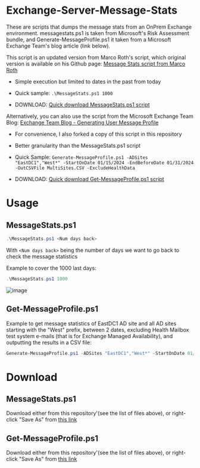# Exchange-Server-Message-Stats

These are scripts that dumps the message stats from an OnPrem Exchange environment. messagestats.ps1 is taken from Microsoft's Risk Assessment bundle, and Generate-MessageProfile.ps1 it taken from a Microsoft Exchange Team's blog article (link below).

This script is an updated version from Marco Roth's script, which original version is available on his Github page:
[Message Stats script from Marco Roth](https://github.com/msftmroth/MessageStats)

- Simple execution but limited to dates in the past from today

- Quick sample: ``` .\MessageStats.ps1 1000 ```

- DOWNLOAD: [Quick download MessageStats.ps1 script](https://github.com/SammyKrosoft/Exchange-Server-Message-Stats/blob/main/messagestats.ps1)

Alternatively, you can also use the script from the Microsoft Exchange Team Blog:
[Exchange Team Blog - Generating User Message Profile](https://techcommunity.microsoft.com/t5/exchange-team-blog/generating-user-message-profiles-for-use-with-the-exchange/ba-p/610916)

- For convenience, I also forked a copy of this script in this repository

- Better granularity than the MessageStats.ps1 script

- Quick Sample: ``` Generate-MessageProfile.ps1 -ADSites "EastDC1","West*" -StartOnDate 01/15/2024 -EndBeforeDate 01/31/2024 -OutCSVFile MultiSites.CSV -ExcludeHealthData ```

- DOWNLOAD: [Quick download Get-MessageProfile.ps1 script](https://github.com/SammyKrosoft/Exchange-Server-Message-Stats/blob/main/Generate-MessageProfile.zip)


# Usage

## MessageStats.ps1

```powershell
.\MessageStats.ps1 <Num days back>
```

With ```<Num days back>``` being the number of days we want to go back to check the message statistics

Example to cover the 1000 last days:
```powershell
.\MessageStats.ps1 1000
```

![image](https://user-images.githubusercontent.com/33433229/167988095-843c50db-18df-4d91-82aa-ff9c5ffa4a84.png)

## Get-MessageProfile.ps1

Example to get message statistics of EastDC1 AD site and all AD sites starting with the "West" prefix, between 2 dates, excluding Health Mailbox test system e-mails (that is for Exchange Managed Availability), and outputting the results in a CSV file:
```powershell
Generate-MessageProfile.ps1 -ADSites "EastDC1","West*" -StartOnDate 01/15/2024 -EndBeforeDate 01/31/2024 -OutCSVFile MultiSites.CSV -ExcludeHealthData
```

# Download

## MessageStats.ps1

Download either from this repository'(see the list of files above), or right-click "Save As" from [this link](https://raw.githubusercontent.com/SammyKrosoft/Exchange-Server-Message-Stats/main/messagestats.ps1)

## Get-MessageProfile.ps1

Download either from this repository'(see the list of files above), or right-click "Save As" from [this link](https://github.com/SammyKrosoft/Exchange-Server-Message-Stats/blob/main/Generate-MessageProfile.zip)
